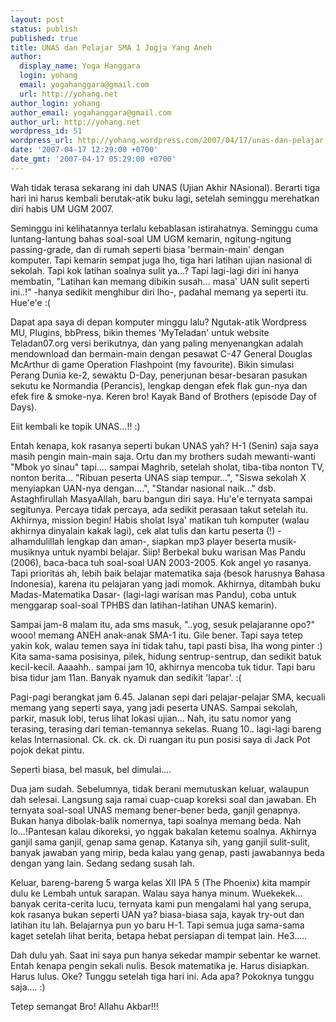 ```yaml
---
layout: post
status: publish
published: true
title: UNAS dan Pelajar SMA 1 Jogja Yang Aneh
author:
  display_name: Yoga Hanggara
  login: yohang
  email: yogahanggara@gmail.com
  url: http://yohang.net
author_login: yohang
author_email: yogahanggara@gmail.com
author_url: http://yohang.net
wordpress_id: 51
wordpress_url: http://yohang.wordpress.com/2007/04/17/unas-dan-pelajar-sma-1-jogja-yang-aneh/
date: '2007-04-17 12:29:00 +0700'
date_gmt: '2007-04-17 05:29:00 +0700'
---
```

Wah tidak terasa sekarang ini dah UNAS (Ujian Akhir NAsional). Berarti tiga hari ini harus kembali berutak-atik buku lagi, setelah seminggu merehatkan diri habis UM UGM 2007.

Seminggu ini kelihatannya terlalu kebablasan istirahatnya. Seminggu cuma luntang-lantung bahas soal-soal UM UGM kemarin, ngitung-ngitung passing-grade, dan di rumah seperti biasa 'bermain-main' dengan komputer. Tapi kemarin sempat juga lho, tiga hari latihan ujian nasional di sekolah. Tapi kok latihan soalnya sulit ya...? Tapi lagi-lagi diri ini hanya membatin, "Latihan kan memang dibikin susah... masa' UAN sulit seperti ini..!" -hanya sedikit menghibur diri lho-, padahal memang ya seperti itu. Hue'e'e :(

<!--more-->

Dapat apa saya di depan komputer minggu lalu? Ngutak-atik Wordpress MU, Plugins, bbPress, bikin themes 'MyTeladan' untuk website Teladan07.org versi berikutnya, dan yang paling menyenangkan adalah mendownload dan bermain-main dengan pesawat C-47 General Douglas McArthur di game Operation Flashpoint (my favourite). Bikin simulasi Perang Dunia ke-2, sewaktu D-Day, penerjunan besar-besaran pasukan sekutu ke Normandia (Perancis), lengkap dengan efek flak gun-nya dan efek fire & smoke-nya. Keren bro! Kayak Band of Brothers (episode Day of Days).

Eiit kembali ke topik UNAS...!! :)

Entah kenapa, kok rasanya seperti bukan UNAS yah? H-1 (Senin) saja saya masih pengin main-main saja. Ortu dan my brothers sudah mewanti-wanti "Mbok yo sinau" tapi.... sampai Maghrib, setelah sholat, tiba-tiba nonton TV, nonton berita... "Ribuan peserta UNAS siap tempur...", "Siswa sekolah X menyiapkan UAN-nya dengan....", "Standar nasional naik..." dsb. Astaghfirullah MasyaAllah, baru bangun diri saya. Hu'e'e ternyata sampai segitunya. Percaya tidak percaya, ada sedikit perasaan takut setelah itu. Akhirnya, mission begin! Habis sholat Isya' matikan tuh komputer (walau akhirnya dinyalain kakak lagi), cek alat tulis dan kartu peserta (!) -alhamdulillah lengkap dan aman-, siapkan mp3 player beserta musik-musiknya untuk nyambi belajar. Siip! Berbekal buku warisan Mas Pandu (2006), baca-baca tuh soal-soal UAN 2003-2005. Kok angel yo rasanya. Tapi prioritas ah, lebih baik belajar matematika saja (besok harusnya Bahasa Indonesia), karena itu pelajaran yang jadi momok. Akhirnya, ditambah buku Madas-Matematika Dasar- (lagi-lagi warisan mas Pandu), coba untuk menggarap soal-soal TPHBS dan latihan-latihan UNAS kemarin).

Sampai jam-8 malam itu, ada sms masuk, "..yog, sesuk pelajaranne opo?" wooo! memang ANEH anak-anak SMA-1 itu. Gile bener. Tapi saya tetep yakin kok, walau temen saya ini tidak tahu, tapi pasti bisa, lha wong pinter :) Kita sama-sama posisinya, pilek, hidung sentrup-sentrup, dan sedikit batuk kecil-kecil. Aaaahh.. sampai jam 10, akhirnya mencoba tuk tidur. Tapi baru bisa tidur jam 11an. Banyak nyamuk dan sedikit 'lapar'. :(

Pagi-pagi berangkat jam 6.45. Jalanan sepi dari pelajar-pelajar SMA, kecuali memang yang seperti saya, yang jadi peserta UNAS. Sampai sekolah, parkir, masuk lobi, terus lihat lokasi ujian... Nah, itu satu nomor yang terasing, terasing dari teman-temannya sekelas. Ruang 10.. lagi-lagi bareng kelas Internasional. Ck. ck. ck. Di ruangan itu pun posisi saya di Jack Pot pojok dekat pintu.

Seperti biasa, bel masuk, bel dimulai....

Dua jam sudah. Sebelumnya, tidak berani memutuskan keluar, walaupun dah selesai. Langsung saja ramai cuap-cuap koreksi soal dan jawaban. Eh ternyata soal-soal UNAS memang bener-bener beda, ganjil genapnya. Bukan hanya dibolak-balik nomernya, tapi soalnya memang beda. Nah lo...!Pantesan kalau dikoreksi, yo nggak bakalan ketemu soalnya. Akhirnya ganjil sama ganjil, genap sama genap. Katanya sih, yang ganjil sulit-sulit, banyak jawaban yang mirip, beda kalau yang genap, pasti jawabannya beda dengan yang lain. Sedang sedang susah lah.

Keluar, bareng-bareng 5 warga kelas XII IPA 5 (The Phoenix) kita mampir dulu ke Lembah untuk sarapan. Walau saya hanya minum. Wuekekek... banyak cerita-cerita lucu, ternyata kami pun mengalami hal yang serupa, kok rasanya bukan seperti UAN ya? biasa-biasa saja, kayak try-out dan latihan itu lah. Belajarnya pun yo baru H-1. Tapi semua juga sama-sama kaget setelah lihat berita, betapa hebat persiapan di tempat lain. He3.....

Dah dulu yah. Saat ini saya pun hanya sekedar mampir sebentar ke warnet. Entah kenapa pengin sekali nulis. Besok matematika je. Harus disiapkan. Harus lulus. Oke? Tunggu setelah tiga hari ini. Ada apa? Pokoknya tunggu saja.... :)

Tetep semangat Bro! Allahu Akbar!!!


